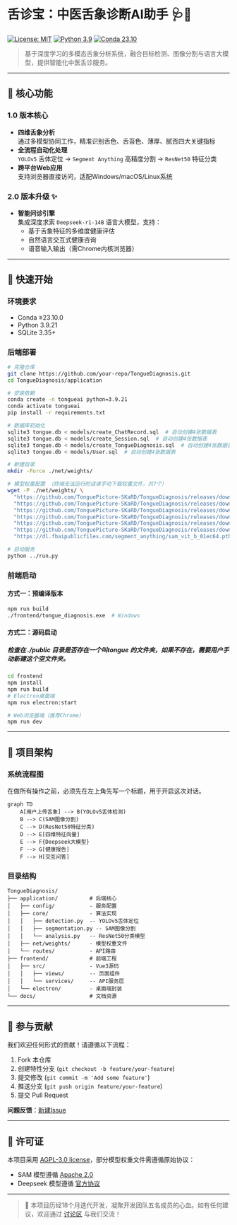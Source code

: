 
# 舌诊宝：中医舌象诊断AI助手 🩺🤖

[![License: MIT](https://img.shields.io/badge/License-MIT-blue.svg)](https://opensource.org/licenses/MIT)
[![Python 3.9](https://img.shields.io/badge/Python-3.9%2B-green.svg)](https://www.python.org/)
[![Conda 23.10](https://img.shields.io/badge/Conda-23.10%2B-blue.svg)](https://docs.conda.io/)

> 基于深度学习的多模态舌象分析系统，融合目标检测、图像分割与语言大模型，提供智能化中医舌诊服务。

---

## 📌 核心功能

### 1.0 版本核心
- **四维舌象分析**  
  通过多模型协同工作，精准识别舌色、舌苔色、薄厚、腻否四大关键指标
- **全流程自动化处理**  
  `YOLOv5` 舌体定位 → `Segment Anything` 高精度分割 → `ResNet50` 特征分类
- **跨平台Web应用**  
  支持浏览器直接访问，适配Windows/macOS/Linux系统

### 2.0 版本升级 ✨
- **智能问诊引擎**  
  集成深度求索 `Deepseek-r1-14B` 语言大模型，支持：
  - 基于舌象特征的多维度健康评估
  - 自然语言交互式健康咨询
  - 语音输入输出（需Chrome内核浏览器）

---

## 🚀 快速开始

### 环境要求
- Conda ≥23.10.0
- Python 3.9.21
- SQLite 3.35+

### 后端部署
```bash
# 克隆仓库
git clone https://github.com/your-repo/TongueDiagnosis.git
cd TongueDiagnosis/application

# 安装依赖
conda create -n tongueai python=3.9.21
conda activate tongueai
pip install -r requirements.txt

# 数据库初始化
sqlite3 tongue.db < models/create_ChatRecord.sql  # 自动创建4张数据表
sqlite3 tongue.db < models/create_Session.sql  # 自动创建4张数据表
sqlite3 tongue.db < models/create_TongueDiagnosis.sql  # 自动创建4张数据表
sqlite3 tongue.db < models/User.sql  # 自动创建4张数据表

# 新建目录
mkdir -Force ./net/weights/

# 模型权重配置 （终端无法运行的话请手动下载权重文件，共7个）
wget -P ./net/weights/ \
  "https://github.com/TonguePicture-SKaRD/TongueDiagnosis/releases/download/V1.0_Beta/rot_and_greasy.pth" \
  "https://github.com/TonguePicture-SKaRD/TongueDiagnosis/releases/download/V1.0_Beta/thickness.pth" \
  "https://github.com/TonguePicture-SKaRD/TongueDiagnosis/releases/download/V1.0_Beta/tongue_coat_color.pth" \
  "https://github.com/TonguePicture-SKaRD/TongueDiagnosis/releases/download/V1.0_Beta/tongue_color.pth" \
  "https://github.com/TonguePicture-SKaRD/TongueDiagnosis/releases/download/V1.0_Beta/unet.pth" \
  "https://github.com/TonguePicture-SKaRD/TongueDiagnosis/releases/download/V1.0_Beta/yolov5.pt" \
  "https://dl.fbaipublicfiles.com/segment_anything/sam_vit_b_01ec64.pth"

# 启动服务
python ../run.py
```

### 前端启动
#### 方式一：预编译版本
```bash
npm run build
./frontend/tongue_diagnosis.exe  # Windows
```

#### 方式二：源码启动
##### 检查在 ./public 目录是否存在一个叫tongue 的文件夹，如果不存在，需要用户手动新建这个空文件夹。
```bash
cd frontend
npm install
npm run build
# Electron桌面端
npm run electron:start

# Web浏览器端（推荐Chrome）
npm run dev
```

---

## 🧩 项目架构

### 系统流程图
在做所有操作之前，必须先在左上角先写一个标题，用于开启这次对话。
```mermaid
graph TD
    A[用户上传舌象] --> B(YOLOv5舌体检测)
    B --> C(SAM图像分割)
    C --> D(ResNet50特征分类)
    D --> E[四维特征向量]
    E --> F{Deepseek大模型}
    F --> G[健康报告]
    F --> H[交互问答]
```

### 目录结构
```
TongueDiagnosis/
├── application/          # 后端核心
│   ├── config/           - 服务配置
│   ├── core/             - 算法实现
│   │   ├── detection.py  -- YOLOv5舌体定位
│   │   ├── segmentation.py -- SAM图像分割
│   │   └── analysis.py   -- ResNet50分类模型
│   ├── net/weights/      - 模型权重文件
│   └── routes/           - API路由
├── frontend/             # 前端工程
│   ├── src/              - Vue3源码
│   │   ├── views/        -- 页面组件
│   │   └── services/     -- API服务层
│   └── electron/         - 桌面端封装
└── docs/                 # 文档资源
```

---

## 🤝 参与贡献

我们欢迎任何形式的贡献！请遵循以下流程：
1. Fork 本仓库
2. 创建特性分支 (`git checkout -b feature/your-feature`)
3. 提交修改 (`git commit -m 'Add some feature'`)
4. 推送分支 (`git push origin feature/your-feature`)
5. 提交 Pull Request

**问题反馈**：[新建Issue](https://github.com/TonguePicture-SKaRD/TongueDiagnosis/issues)

---

## 📜 许可证
本项目采用 [AGPL-3.0 license](LICENSE)，部分模型权重文件需遵循原始协议：
- SAM 模型遵循 [Apache 2.0](https://github.com/facebookresearch/segment-anything/blob/main/LICENSE)
- Deepseek 模型遵循 [官方协议](https://www.deepseek.com/terms)

---

> 🌱 本项目历经18个月迭代开发，凝聚开发团队五名成员的心血。如有任何建议，欢迎通过 [讨论区](https://github.com/TonguePicture-SKaRD/TongueDiagnosis/discussions/20) 与我们交流！

